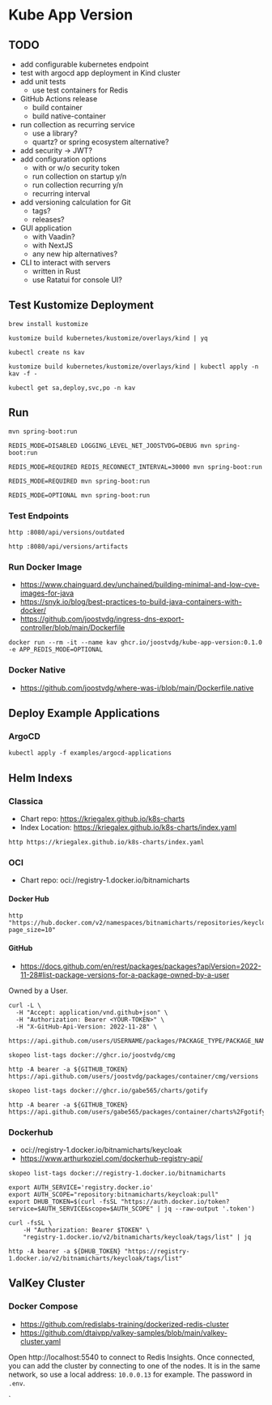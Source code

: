 # Kube App Version

## TODO

* add configurable kubernetes endpoint
* test with argocd app deployment in Kind cluster
* add unit tests
  * use test containers for Redis
* GitHub Actions release
  * build container
  * build native-container
* run collection as recurring service
  * use a library?
  * quartz? or spring ecosystem alternative?
* add security -> JWT?
* add configuration options
  * with or w/o security token
  * run collection on startup y/n
  * run collection recurring y/n
  * recurring interval
* add versioning calculation for Git
  * tags?
  * releases?
* GUI application
  * with Vaadin?
  * with NextJS
  * any new hip alternatives?
* CLI to interact with servers
  * written in Rust
  * use Ratatui for console UI?


## Test Kustomize Deployment

```shell
brew install kustomize
```

```shell
kustomize build kubernetes/kustomize/overlays/kind | yq
```


```shell
kubectl create ns kav
```

```shell
kustomize build kubernetes/kustomize/overlays/kind | kubectl apply -n kav -f -
```

```shell
kubectl get sa,deploy,svc,po -n kav
```

## Run

```shell
mvn spring-boot:run
```

```shell
REDIS_MODE=DISABLED LOGGING_LEVEL_NET_JOOSTVDG=DEBUG mvn spring-boot:run
```

```shell
REDIS_MODE=REQUIRED REDIS_RECONNECT_INTERVAL=30000 mvn spring-boot:run
```

```shell
REDIS_MODE=REQUIRED mvn spring-boot:run
```

```shell
REDIS_MODE=OPTIONAL mvn spring-boot:run
```

### Test Endpoints

```shell
http :8080/api/versions/outdated
```

```shell
http :8080/api/versions/artifacts
```

### Run Docker Image

* https://www.chainguard.dev/unchained/building-minimal-and-low-cve-images-for-java
* https://snyk.io/blog/best-practices-to-build-java-containers-with-docker/
* https://github.com/joostvdg/ingress-dns-export-controller/blob/main/Dockerfile

```shell
docker run --rm -it --name kav ghcr.io/joostvdg/kube-app-version:0.1.0 -e APP_REDIS_MODE=OPTIONAL
```

### Docker Native

* https://github.com/joostvdg/where-was-i/blob/main/Dockerfile.native

## Deploy Example Applications

### ArgoCD

```shell
kubectl apply -f examples/argocd-applications 
```

## Helm Indexs

### Classica

* Chart repo: https://kriegalex.github.io/k8s-charts
* Index Location:  https://kriegalex.github.io/k8s-charts/index.yaml

```shell
http https://kriegalex.github.io/k8s-charts/index.yaml
```

### OCI

* Chart repo: oci://registry-1.docker.io/bitnamicharts


#### Docker Hub

```shell
http "https://hub.docker.com/v2/namespaces/bitnamicharts/repositories/keycloak/tags?page_size=10"
```

#### GitHub

* https://docs.github.com/en/rest/packages/packages?apiVersion=2022-11-28#list-package-versions-for-a-package-owned-by-a-user

Owned by a User.

```shell
curl -L \
  -H "Accept: application/vnd.github+json" \
  -H "Authorization: Bearer <YOUR-TOKEN>" \
  -H "X-GitHub-Api-Version: 2022-11-28" \
  https://api.github.com/users/USERNAME/packages/PACKAGE_TYPE/PACKAGE_NAME/versions
```

```shell
skopeo list-tags docker://ghcr.io/joostvdg/cmg
```

```shell
http -A bearer -a ${GITHUB_TOKEN} https://api.github.com/users/joostvdg/packages/container/cmg/versions
```

```shell
skopeo list-tags docker://ghcr.io/gabe565/charts/gotify
```

```shell
http -A bearer -a ${GITHUB_TOKEN} https://api.github.com/users/gabe565/packages/container/charts%2Fgotify/versions
```

### Dockerhub

* oci://registry-1.docker.io/bitnamicharts/keycloak
* https://www.arthurkoziel.com/dockerhub-registry-api/

```shell
skopeo list-tags docker://registry-1.docker.io/bitnamicharts
```

```shell
export AUTH_SERVICE='registry.docker.io'
export AUTH_SCOPE="repository:bitnamicharts/keycloak:pull"
export DHUB_TOKEN=$(curl -fsSL "https://auth.docker.io/token?service=$AUTH_SERVICE&scope=$AUTH_SCOPE" | jq --raw-output '.token')
```

```shell
curl -fsSL \
    -H "Authorization: Bearer $TOKEN" \
    "registry-1.docker.io/v2/bitnamicharts/keycloak/tags/list" | jq
```

```shell
http -A bearer -a ${DHUB_TOKEN} "https://registry-1.docker.io/v2/bitnamicharts/keycloak/tags/list"
```

## ValKey Cluster

### Docker Compose

* https://github.com/redislabs-training/dockerized-redis-cluster
* https://github.com/dtaivpp/valkey-samples/blob/main/valkey-cluster.yaml

Open http://localhost:5540 to connect to Redis Insights.
Once connected, you can add the cluster by connecting to one of the nodes.
It is in the same network, so use a local address: `10.0.0.13` for example.
The password in `.env`.

`
